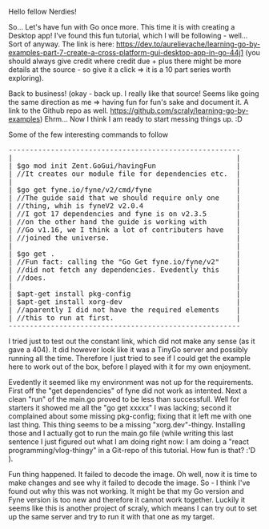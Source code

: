 Hello fellow Nerdies!

So... Let's have fun with Go once more. This time it is with creating a Desktop app! I've found this fun tutorial, which I will be following - well... Sort of anyway. The link is here: 
https://dev.to/aurelievache/learning-go-by-examples-part-7-create-a-cross-platform-gui-desktop-app-in-go-44j1 (you should always give credit where credit due + plus there might be more details at the source - so give it a click => it is a 10 part series worth exploring).

Back to business! (okay - back up. I really like that source! Seems like going the same direction as me => having fun for fun's sake and document it. A link to the Github repo as well. https://github.com/scraly/learning-go-by-examples)
Ehrm... Now I think I am ready to start messing things up. :D

Some of the few interesting commands to follow
<pre>
-------------------------------------------------------
|                                                     |
| $go mod init Zent.GoGui/havingFun                   |
| //It creates our module file for dependencies etc.  |
|                                                     |
| $go get fyne.io/fyne/v2/cmd/fyne                    |
| //The guide said that we should require only one    |
| //thing, whih is fyneV2 v2.0.4                      |
| //I got 17 dependencies and fyne is on v2.3.5       |
| //on the other hand the guide is working with       |
| //Go v1.16, we I think a lot of contributers have   |
| //joined the universe.                              |
|                                                     |
| $go get .                                           |
| //Fun fact: calling the "Go Get fyne.io/fyne/v2"    |
| //did not fetch any dependencies. Evedently this    |
| //does.                                             |
|                                                     |
| $apt-get install pkg-config                         |
| $apt-get install xorg-dev                           |
| //aparently I did not have the required elements    |
| //this to run at first.                             |
-------------------------------------------------------
</pre>
I tried just to test out the constant link, which did not make any sense (as it gave a 404). It did however look like it was a TinyGo server and possibly running all the time. Therefore I 
just tried to see if I could get the example here to work out of the box, before I played with it for my own enjoyment.

Evedently it seemed like my environment was not up for the requirements. First off the "get dependencies" of fyne did not work as intented. Next a clean "run" of the main.go proved to be
less than successfull. Well for starters it showed me all the "go get xxxxx" I was lacking; second it complained about some missing pkg-config; fixing that it left me with one last thing.
This thing seems to be a missing "xorg.dev"-thingy. Installing those and I actually got to run the main.go file (while writing this last sentence I just figured out what I am doing right now:
I am doing a "react programming/vlog-thingy" in a Git-repo of this tutorial. How fun is that? :'D ).

Fun thing happened. It failed to decode the image. Oh well, now it is time to make changes and see why it failed to decode the image. So - I think I've found out why this was not working.
It might be that my Go version and Fyne version is too new and therefore it cannot work together. Luckily it seems like this is another project of scraly, which means I can try out to set
up the same server and try to run it with that one as my target.

